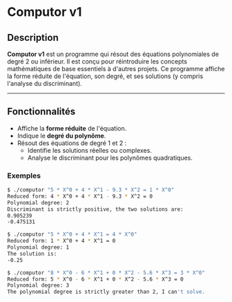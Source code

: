 # Computor v1

## Description

**Computor v1** est un programme qui résout des équations polynomiales de degré 2 ou inférieur. Il est conçu pour réintroduire les concepts mathématiques de base essentiels à d'autres projets. Ce programme affiche la forme réduite de l'équation, son degré, et ses solutions (y compris l'analyse du discriminant).

---

## Fonctionnalités

- Affiche la **forme réduite** de l'équation.
- Indique le **degré du polynôme**.
- Résout des équations de degré 1 et 2 :
  - Identifie les solutions réelles ou complexes.
  - Analyse le discriminant pour les polynômes quadratiques.

### Exemples

```bash
$ ./computor "5 * X^0 + 4 * X^1 - 9.3 * X^2 = 1 * X^0"
Reduced form: 4 * X^0 + 4 * X^1 - 9.3 * X^2 = 0
Polynomial degree: 2
Discriminant is strictly positive, the two solutions are:
0.905239
-0.475131

$ ./computor "5 * X^0 + 4 * X^1 = 4 * X^0"
Reduced form: 1 * X^0 + 4 * X^1 = 0
Polynomial degree: 1
The solution is:
-0.25

$ ./computor "8 * X^0 - 6 * X^1 + 0 * X^2 - 5.6 * X^3 = 3 * X^0"
Reduced form: 5 * X^0 - 6 * X^1 + 0 * X^2 - 5.6 * X^3 = 0
Polynomial degree: 3
The polynomial degree is strictly greater than 2, I can't solve.
